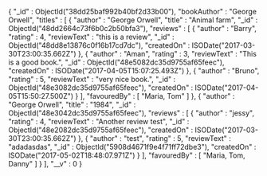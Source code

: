 {
    "_id" : ObjectId("38dd25baf992b40bf2d33b00"),
    "bookAuthor" : "George Orwell",
    "titles" : [ 
        {
            "author" : "George Orwell",
            "title" : "Animal farm",
            "_id" : ObjectId("48dd2664c73f6b0c2b50bfa3"),
            "reviews" : [ 
                {
                    "author" : "Barry",
                    "rating" : 4,
                    "reviewText" : "this is a review",
                    "_id" : ObjectId("48dd8e13876c0f16b17cd7dc"),
                    "createdOn" : ISODate("2017-03-30T23:00:35.662Z")
                }, 
                {
                    "author" : "Aman",
                    "rating" : 3,
                    "reviewText" : "This is a good book.",
                    "_id" : ObjectId("48e5082dc35d9755af65feec"),
                    "createdOn" : ISODate("2017-04-05T15:07:25.493Z")
                }, 
                {
                    "author" : "Bruno",
                    "rating" : 5,
                    "reviewText" : "very nice book.",
                    "_id" : ObjectId("48e3082dc35d9755af65feec"),
                    "createdOn" : ISODate("2017-04-05T15:50:27.500Z")
                }
            ],
            "favouredBy" : [ 
                "Maria, Tom"
            ]
        }, 
        {
            "author" : "George Orwell",
            "title" : "1984",
            "_id" : ObjectId("48e3042dc35d9755af65feec"),
            "reviews" : [ 
                {
                    "author" : "jessy",
                    "rating" : 4,
                    "reviewText" : "Another review test",
                    "_id" : ObjectId("48e2082dc35d9755af65feec"),
                    "createdOn" : ISODate("2017-03-30T23:00:35.662Z")
                }, 
                {
                    "author" : "test",
                    "rating" : 5,
                    "reviewText" : "adadasdas",
                    "_id" : ObjectId("5908d4671f9e4f71ff72dbe3"),
                    "createdOn" : ISODate("2017-05-02T18:48:07.971Z")
                }
            ],
            "favouredBy" : [ 
                "Maria, Tom, Danny"
            ]
        }
    ],
    "__v" : 0
}